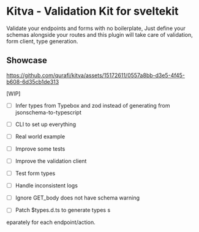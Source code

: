 # Kitva - Validation Kit for sveltekit

Validate your endpoints and forms with no boilerplate, Just define your schemas alongside your routes and this plugin will take care of validation, form client, type generation.

## Showcase
https://github.com/qurafi/kitva/assets/15172611/0557a8bb-d3e5-4f45-b608-6d35cb1de313

[WIP]

- [ ] Infer types from Typebox and zod instead of generating from jsonschema-to-typescript
- [ ] CLI to set up everything
- [ ] Real world example
- [ ] Improve some tests
- [ ] Improve the validation client
- [ ] Test form types
- [ ] Handle inconsistent logs
- [ ] Ignore GET_body does not have schema warning
- [ ] Patch $types.d.ts to generate types s



eparately for each endpoint/action.
